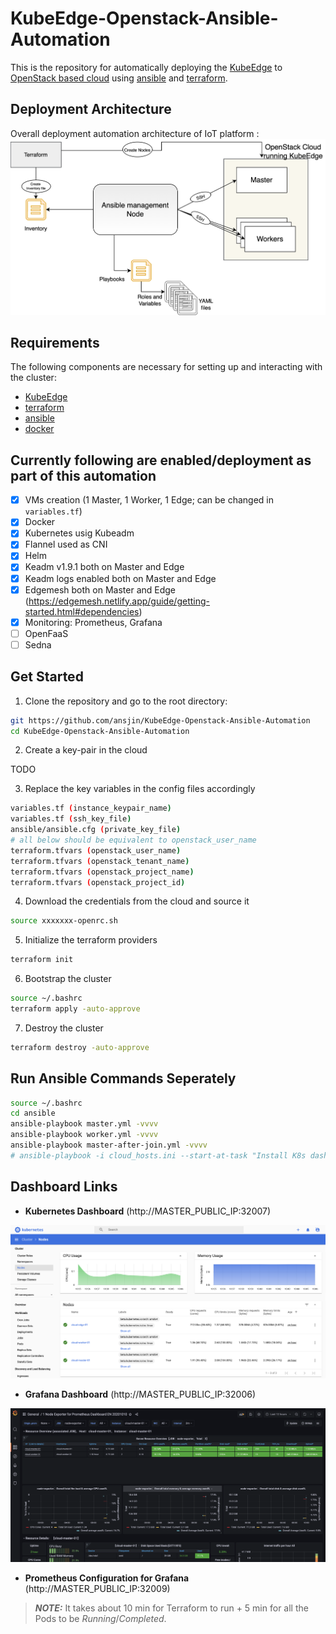 # KubeEdge-Openstack-Ansible-Automation
This is the repository for automatically deploying the [KubeEdge](https://github.com/kubeedge/kubeedge) to [OpenStack based cloud](https://www.openstack.org/) using [ansible](https://docs.ansible.com/ansible/latest/installation_guide/intro_installation.html) and [terraform](https://learn.hashicorp.com/terraform/getting-started/install.html). 


## Deployment Architecture
Overall deployment automation architecture of IoT platform : 
<img src="./docs/diagrams/terraform-ansible.png"/>



## Requirements

The following components are necessary for setting up and interacting with the cluster:
 * [KubeEdge](https://github.com/kubeedge/kubeedge)
 * [terraform](https://learn.hashicorp.com/terraform/getting-started/install.html)
 * [ansible](https://docs.ansible.com/ansible/latest/installation_guide/intro_installation.html)
 * [docker](https://docs.docker.com/engine/install/)

## Currently following are enabled/deployment as part of this automation
- [x] VMs creation (1 Master, 1 Worker, 1 Edge; can be changed in ``` variables.tf```)
- [x] Docker
- [x] Kubernetes usig Kubeadm
- [x] Flannel used as CNI
- [x] Helm
- [x] Keadm v1.9.1 both on Master and Edge
- [x] Keadm logs enabled both on Master and Edge
- [x] Edgemesh both on Master and Edge (https://edgemesh.netlify.app/guide/getting-started.html#dependencies)
- [x] Monitoring: Prometheus, Grafana
- [ ] OpenFaaS
- [ ] Sedna

## Get Started

1. Clone the repository and go to the root directory:

```bash
git https://github.com/ansjin/KubeEdge-Openstack-Ansible-Automation
cd KubeEdge-Openstack-Ansible-Automation
```

2. Create a key-pair in the cloud

TODO

3. Replace the key variables in the config files accordingly

```bash
variables.tf (instance_keypair_name)
variables.tf (ssh_key_file)
ansible/ansible.cfg (private_key_file)
# all below should be equivalent to openstack_user_name
terraform.tfvars (openstack_user_name)
terraform.tfvars (openstack_tenant_name)
terraform.tfvars (openstack_project_name)
terraform.tfvars (openstack_project_id)
```

4. Download the credentials from the cloud and source it

```bash
source xxxxxxx-openrc.sh
```

5. Initialize the terraform providers

```bash
terraform init
```

6. Bootstrap the cluster

```bash
source ~/.bashrc
terraform apply -auto-approve
```

7. Destroy the cluster

```bash
terraform destroy -auto-approve
```

## Run Ansible Commands Seperately
```bash
source ~/.bashrc
cd ansible
ansible-playbook master.yml -vvvv
ansible-playbook worker.yml -vvvv
ansible-playbook master-after-join.yml -vvvv
# ansible-playbook -i cloud_hosts.ini --start-at-task "Install K8s dashboard" master.yml -vvvv
```

## Dashboard Links

- **Kubernetes Dashboard** (http://MASTER_PUBLIC_IP:32007)
<img src="./docs/diagrams/k8s-dashboard.png"/>

- **Grafana Dashboard** (http://MASTER_PUBLIC_IP:32006)
<img src="./docs/diagrams/grafana.png"/>

- **Prometheus Configuration for Grafana** (http://MASTER_PUBLIC_IP:32009)

> **_NOTE:_**  It takes about 10 min for Terraform to run + 5 min for all the Pods to be _Running_/_Completed_.